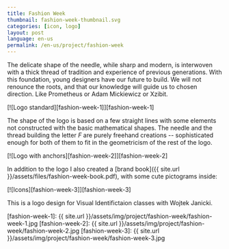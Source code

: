 ```yaml
---
title: Fashion Week
thumbnail: fashion-week-thumbnail.svg
categories: [icon, logo]
layout: post
language: en-us
permalink: /en-us/project/fashion-week
---
```


The delicate shape of the needle, while sharp and modern, is interwoven with a thick thread of tradition and experience of previous generations. With this foundation, young designers have our future to build. We will not renounce the roots, and that our knowledge will guide us to chosen direction. Like Prometheus or Adam Mickiewicz or Xzibit.

[![Logo standard][fashion-week-1]][fashion-week-1]

The shape of the logo is based on a few straight lines with some elements not constructed with the basic mathematical shapes. The needle and the thread building the letter _F_ are purely freehand creations -- sophisticated enough for both of them to fit in the geometricism of the rest of the logo.

[![Logo with anchors][fashion-week-2]][fashion-week-2]

In addition to the logo I also created a [brand book]({{ site.url }}/assets/files/fashion-week-book.pdf), with some cute pictograms inside:

[![Icons][fashion-week-3]][fashion-week-3]

This is a logo design for Visual Identifictaion classes with Wojtek Janicki.

[fashion-week-1]: {{ site.url }}/assets/img/project/fashion-week/fashion-week-1.jpg
[fashion-week-2]: {{ site.url }}/assets/img/project/fashion-week/fashion-week-2.jpg
[fashion-week-3]: {{ site.url }}/assets/img/project/fashion-week/fashion-week-3.jpg
